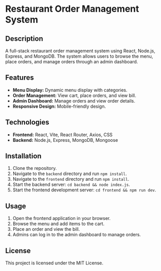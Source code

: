 # Restaurant Order Management System

## Description

A full-stack restaurant order management system using React, Node.js, Express, and MongoDB. The system allows users to browse the menu, place orders, and manage orders through an admin dashboard.

## Features

- **Menu Display:** Dynamic menu display with categories.
- **Order Management:** View cart, place orders, and view bill.
- **Admin Dashboard:** Manage orders and view order details.
- **Responsive Design:** Mobile-friendly design.

## Technologies

- **Frontend:** React, Vite, React Router, Axios, CSS
- **Backend:** Node.js, Express, MongoDB, Mongoose

## Installation

1. Clone the repository.
2. Navigate to the `backend` directory and run `npm install`.
3. Navigate to the `frontend` directory and run `npm install`.
4. Start the backend server: `cd backend && node index.js`.
5. Start the frontend development server: `cd frontend && npm run dev`.

## Usage

1. Open the frontend application in your browser.
2. Browse the menu and add items to the cart.
3. Place an order and view the bill.
4. Admins can log in to the admin dashboard to manage orders.

## License

This project is licensed under the MIT License.
